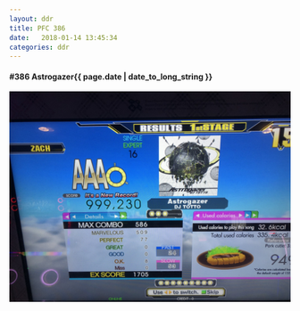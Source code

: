 ```yaml
---
layout: ddr
title: PFC 386
date:   2018-01-14 13:45:34
categories: ddr
---
```


#### **#386** Astrogazer<span class="pull-right">{{ page.date | date_to_long_string }}</span>
![](/images/pfc/386_Astrogazer.jpg)
